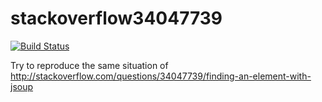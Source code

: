 # stackoverflow34047739

[![Build Status][ico-github-actions]][link-github-actions]

Try to reproduce the same situation of http://stackoverflow.com/questions/34047739/finding-an-element-with-jsoup


[ico-github-actions]: https://github.com/DavidePastore/codice-fiscale/workflows/workflow/badge.svg?branch=master
[link-github-actions]: https://github.com/DavidePastore/codice-fiscale/actions?query=workflow%3A%22workflow%22
